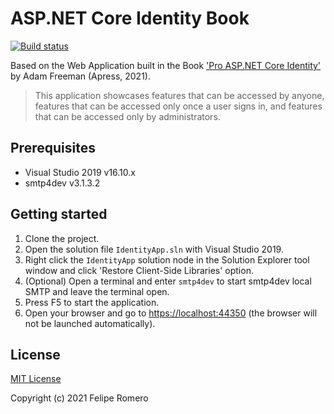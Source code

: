 # ASP.NET Core Identity Book

[![Build status][ci-badge]][ci-status]

Based on the Web Application built in the Book ['Pro ASP.NET Core Identity'](https://www.apress.com/la/book/9781484268575) by Adam Freeman (Apress, 2021).

>This application showcases features that can be accessed by anyone, features that can be accessed only once a user signs in, and features that can be accessed only by administrators.

## Prerequisites

- Visual Studio 2019 v16.10.x
- smtp4dev v3.1.3.2

## Getting started

1. Clone the project.
1. Open the solution file `IdentityApp.sln` with Visual Studio 2019.
1. Right click the `IdentityApp` solution node in the Solution Explorer tool window and click 'Restore Client-Side Libraries' option.
1. (Optional) Open a terminal and enter `smtp4dev` to start smtp4dev local SMTP and leave the terminal open.
1. Press F5 to start the application.
1. Open your browser and go to <https://localhost:44350> (the browser will not be launched automatically).

## License

[MIT License](LICENSE)

Copyright (c) 2021 Felipe Romero

[ci-status]: https://github.com/feliperomero3/AspNetCoreIdentityBook/actions/workflows/AspNetCoreIdentityBook-CI.yml
[ci-badge]: https://github.com/feliperomero3/AspNetCoreIdentityBook/actions/workflows/AspNetCoreIdentityBook-CI.yml/badge.svg

